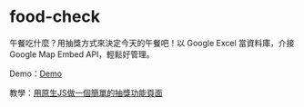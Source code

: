 # food-check
午餐吃什麼？用抽獎方式來決定今天的午餐吧！以 Google Excel 當資料庫，介接 Google Map Embed API，輕鬆好管理。

Demo：[Demo](https://letswritetw.github.io/food-check/)

教學：[用原生JS做一個簡單的抽獎功能頁面](https://letswrite.tw/simple-lottery/)
